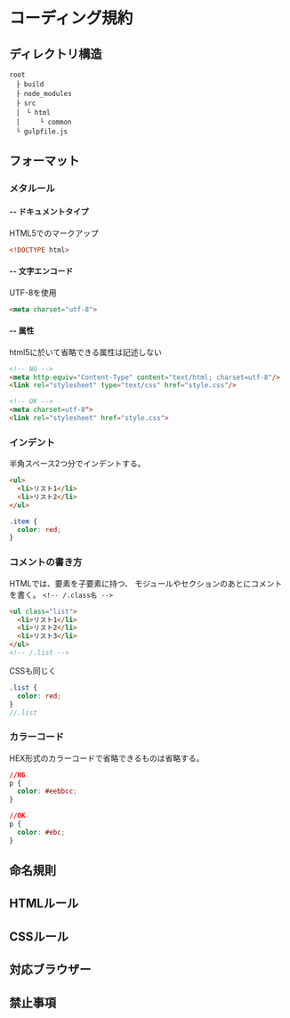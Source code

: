 # コーディング規約

## ディレクトリ構造
```
root
　├ build
　├ node_modules
　├ src
　│　└ html
　│　　　└ common
　└ gulpfile.js
``` 

## フォーマット

### メタルール

#### -- ドキュメントタイプ
HTML5でのマークアップ
```HTML
<!DOCTYPE html>
```

#### -- 文字エンコード
UTF-8を使用
```HTML
<meta charset="utf-8">
```

#### -- 属性
html5に於いて省略できる属性は記述しない
```HTML
<!-- NG -->
<meta http-equiv="Content-Type" content="text/html; charset=utf-8"/>
<link rel="stylesheet" type="text/css" href="style.css"/>

<!-- OK -->
<meta charset=utf-8">
<link rel="stylesheet" href="style.css">
```

### インデント
半角スペース2つ分でインデントする。
```HTML
<ul>
  <li>リスト1</li>
  <li>リスト2</li>
</ul>
```
```CSS
.item {
  color: red;
}
```

### コメントの書き方
HTMLでは、要素を子要素に持つ、
モジュールやセクションのあとにコメントを書く。
`<!-- /.class名 -->`
```HTML
<ul class="list">
  <li>リスト1</li>
  <li>リスト2</li>
  <li>リスト3</li>
</ul>
<!-- /.list -->
```
CSSも同じく
```SCSS
.list {
  color: red;
}
//.list
```

### カラーコード
HEX形式のカラーコードで省略できるものは省略する。
```css
//NG
p {
  color: #eebbcc;
}

//OK
p {
  color: #ebc;
}
```

## 命名規則


## HTMLルール


## CSSルール


## 対応ブラウザー


## 禁止事項
